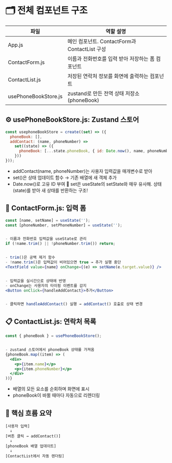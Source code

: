 # 🗂️ 전체 컴포넌트 구조
| 파일 | 역할 설명 | 
|------|------|
| App.js | 메인 컴포넌트. ContactForm과 ContactList 구성 | 
| ContactForm.js | 이름과 전화번호를 입력 받아 저장하는 폼 컴포넌트 | 
| ContactList.js | 저장된 연락처 정보를 화면에 출력하는 컴포넌트 | 
| usePhoneBookStore.js | zustand로 만든 전역 상태 저장소 (phoneBook) | 

## ⚙️ usePhoneBookStore.js: Zustand 스토어
```jsx
const usephoneBookStore = create((set) => ({
  phoneBook: [],
  addContact: (name, phoneNumber) =>
    set((state) => ({
      phoneBook: [...state.phoneBook, { id: Date.now(), name, phoneNumber }]
    }))
}));
```

- addContact(name, phoneNumber)는 사용자 입력값을 매개변수로 받아
- set()은 상태 업데이트 함수 → 기존 배열에 새 객체 추가
- Date.now()로 고유 ID 부여
🧠 set은 useState의 setState와 매우 유사해. 상태(state)를 받아 새 상태를 반환하는 구조!

## 🧾 ContactForm.js: 입력 폼
```jsx
const [name, setName] = useState('');
const [phoneNumber, setPhoneNumber] = useState('');


- 이름과 전화번호 입력값을 useState로 관리
if (!name.trim() || !phoneNumber.trim()) return;


- trim()은 공백 제거 함수
- !name.trim()은 입력값이 비어있으면 true → 추가 실행 중단
<TextField value={name} onChange={(e) => setName(e.target.value)} />


- 입력값을 실시간으로 상태에 반영
- onChange는 사용자의 타이핑 이벤트를 감지
<Button onClick={handleAddContact}>추가</Button>


- 클릭하면 handleAddContact() 실행 → addContact() 호출로 상태 변경
```

## 📋 ContactList.js: 연락처 목록
```jsx
const { phoneBook } = usePhoneBookStore();


- zustand 스토어에서 phoneBook 상태를 가져옴
{phoneBook.map((item) => (
  <div>
    <p>{item.name}</p>
    <p>{item.phoneNumber}</p>
  </div>
))}
```

- 배열의 모든 요소를 순회하며 화면에 표시
- phoneBook이 바뀔 때마다 자동으로 리렌더링

## 🧩 핵심 흐름 요약
```
[사용자 입력]
  ↓
[버튼 클릭 → addContact()]
  ↓
[phoneBook 배열 업데이트]
  ↓
[ContactList에서 자동 렌더링]
```





